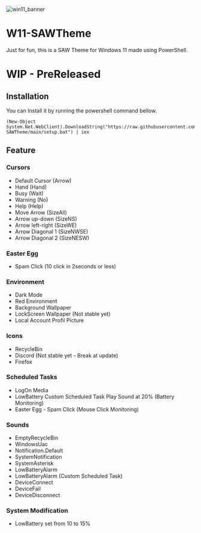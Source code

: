 ![win11_banner](https://github.com/V0lk3n/W11-SAWTheme/assets/22322762/8ae5048c-7e0e-43dd-a443-85a7dee939e2)

# W11-SAWTheme

Just for fun, this is a SAW Theme for Windows 11 made using PowerShell.

# WIP - PreReleased

## Installation

You can Install it by running the powershell command bellow.

```
(New-Object System.Net.WebClient).DownloadString("https://raw.githubusercontent.com/V0lk3n/W11-SAWTheme/main/setup.bat") | iex
```

## Feature

### Cursors

- Default Cursor (Arrow)
- Hand (Hand)
- Busy (Wait)
- Warning (No)
- Help (Help)
- Move Arrow (SizeAll)
- Arrow up-down (SizeNS)
- Arrow left-right (SizeWE)
- Arrow Diagonal 1 (SizeNWSE)
- Arrow Diagonal 2 (SizeNESW)

### Easter Egg

- Spam Click (10 click in 2seconds or less)

### Environment

- Dark Mode
- Red Environment
- Background Wallpaper
- LockScreen Wallpaper (Not stable yet)
- Local Account Profil Picture

### Icons

- RecycleBin
- Discord (Not stable yet - Break at update)
- Firefox

### Scheduled Tasks

- LogOn Media
- LowBattery Custom Scheduled Task Play Sound at 20% (Battery Monitoring)
- Easter Egg - Spam Click (Mouse Click Monitoring)

### Sounds

- EmptyRecycleBin
- WindowsUac
- Notification.Default
- SystemNotification
- SystemAsterisk
- LowBatteryAlarm
- LowBatteryAlarm (Custom Scheduled Task)
- DeviceConnect
- DeviceFail
- DeviceDisconnect

### System Modification

- LowBattery set from 10 to 15%
